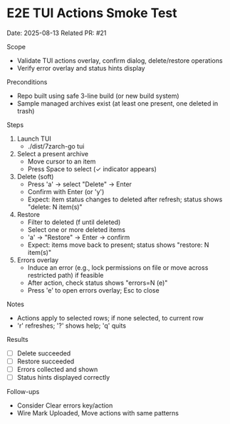 # E2E TUI Actions Smoke Test

Date: 2025-08-13
Related PR: #21

Scope
- Validate TUI actions overlay, confirm dialog, delete/restore operations
- Verify error overlay and status hints display

Preconditions
- Repo built using safe 3-line build (or new build system)
- Sample managed archives exist (at least one present, one deleted in trash)

Steps
1) Launch TUI
   - ./dist/7zarch-go tui
2) Select a present archive
   - Move cursor to an item
   - Press Space to select (✓ indicator appears)
3) Delete (soft)
   - Press 'a' → select "Delete" → Enter
   - Confirm with Enter (or 'y')
   - Expect: item status changes to deleted after refresh; status shows "delete: N item(s)"
4) Restore
   - Filter to deleted (f until deleted)
   - Select one or more deleted items
   - 'a' → "Restore" → Enter → confirm
   - Expect: items move back to present; status shows "restore: N item(s)"
5) Errors overlay
   - Induce an error (e.g., lock permissions on file or move across restricted path) if feasible
   - After action, check status shows "errors=N (e)"
   - Press 'e' to open errors overlay; Esc to close

Notes
- Actions apply to selected rows; if none selected, to current row
- 'r' refreshes; '?' shows help; 'q' quits

Results
- [ ] Delete succeeded
- [ ] Restore succeeded
- [ ] Errors collected and shown
- [ ] Status hints displayed correctly

Follow-ups
- Consider Clear errors key/action
- Wire Mark Uploaded, Move actions with same patterns

